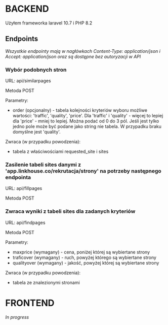 # BACKEND

Użyłem frameworka laravel 10.7 i PHP 8.2

## Endpoints

*Wszystkie endpointy mają w nagłówkach Content-Type: application/json i Accept: application/json oraz są dostępne bez autoryzacji w API*

### Wybór podobnych stron 

URL: api/similarpages

Metoda POST

Parametry:
- order (opcjonalny) - tabela kolejności kryteriów wyboru możliwe wartości: 'traffic', 'quality', 'price'. Dla 'traffic' i 'quality' - więcej to lepiej dla 'price' - mniej to lepiej. Można podać od 0 do 3 pól. Jeśli jest tylko jedno pole może być podane jako string nie tabela. W przypadku braku domyślne jest 'quality'.

Zwraca (w przypadku powodzenia):
- tabela z właściwościami requested_site i sites

### Zasilenie tabeli sites danymi z 'app.linkhouse.co/rekrutacja/strony' na potrzeby następnego endpointa

URL: api/fillpages

Metoda POST

### Zwraca wyniki z tabeli sites dla zadanych kryteriów

URL: api/findpages

Metoda POST

Parametry:
- maxprice (wymagany) - cena, poniżej której są wybiertane strony
- traficover (wymagany) - ruch, powyżej którego są wybiertane strony
- qualityover (wymagany) - jakość, powyżej której są wybiertane strony

Zwraca (w przypadku powodzenia):
- tabela ze znalezionymi stronami

# FRONTEND
*In progress*